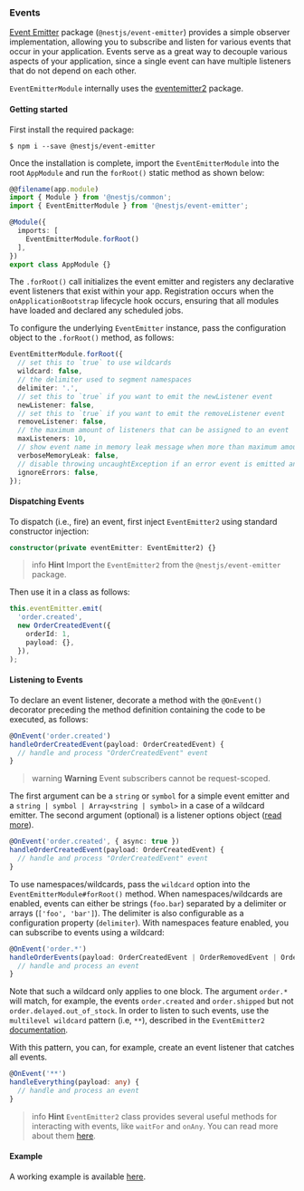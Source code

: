 ### Events

[Event Emitter](https://www.npmjs.com/package/@nestjs/event-emitter) package (`@nestjs/event-emitter`) provides a simple observer implementation, allowing you to subscribe and listen for various events that occur in your application. Events serve as a great way to decouple various aspects of your application, since a single event can have multiple listeners that do not depend on each other.

`EventEmitterModule` internally uses the [eventemitter2](https://github.com/EventEmitter2/EventEmitter2) package.

#### Getting started

First install the required package:

```shell
$ npm i --save @nestjs/event-emitter
```

Once the installation is complete, import the `EventEmitterModule` into the root `AppModule` and run the `forRoot()` static method as shown below:

```typescript
@@filename(app.module)
import { Module } from '@nestjs/common';
import { EventEmitterModule } from '@nestjs/event-emitter';

@Module({
  imports: [
    EventEmitterModule.forRoot()
  ],
})
export class AppModule {}
```

The `.forRoot()` call initializes the event emitter and registers any declarative event listeners that exist within your app. Registration occurs when the `onApplicationBootstrap` lifecycle hook occurs, ensuring that all modules have loaded and declared any scheduled jobs.

To configure the underlying `EventEmitter` instance, pass the configuration object to the `.forRoot()` method, as follows:

```typescript
EventEmitterModule.forRoot({
  // set this to `true` to use wildcards
  wildcard: false,
  // the delimiter used to segment namespaces
  delimiter: '.',
  // set this to `true` if you want to emit the newListener event
  newListener: false,
  // set this to `true` if you want to emit the removeListener event
  removeListener: false,
  // the maximum amount of listeners that can be assigned to an event
  maxListeners: 10,
  // show event name in memory leak message when more than maximum amount of listeners is assigned
  verboseMemoryLeak: false,
  // disable throwing uncaughtException if an error event is emitted and it has no listeners
  ignoreErrors: false,
});
```

#### Dispatching Events

To dispatch (i.e., fire) an event, first inject `EventEmitter2` using standard constructor injection:

```typescript
constructor(private eventEmitter: EventEmitter2) {}
```

> info **Hint** Import the `EventEmitter2` from the `@nestjs/event-emitter` package.

Then use it in a class as follows:

```typescript
this.eventEmitter.emit(
  'order.created',
  new OrderCreatedEvent({
    orderId: 1,
    payload: {},
  }),
);
```

#### Listening to Events

To declare an event listener, decorate a method with the `@OnEvent()` decorator preceding the method definition containing the code to be executed, as follows:

```typescript
@OnEvent('order.created')
handleOrderCreatedEvent(payload: OrderCreatedEvent) {
  // handle and process "OrderCreatedEvent" event
}
```

> warning **Warning** Event subscribers cannot be request-scoped.

The first argument can be a `string` or `symbol` for a simple event emitter and a `string | symbol | Array<string | symbol>` in a case of a wildcard emitter. The second argument (optional) is a listener options object ([read more](https://github.com/EventEmitter2/EventEmitter2#emitteronevent-listener-options-objectboolean)).

```typescript
@OnEvent('order.created', { async: true })
handleOrderCreatedEvent(payload: OrderCreatedEvent) {
  // handle and process "OrderCreatedEvent" event
}
```

To use namespaces/wildcards, pass the `wildcard` option into the `EventEmitterModule#forRoot()` method. When namespaces/wildcards are enabled, events can either be strings (`foo.bar`) separated by a delimiter or arrays (`['foo', 'bar']`). The delimiter is also configurable as a configuration property (`delimiter`). With namespaces feature enabled, you can subscribe to events using a wildcard:

```typescript
@OnEvent('order.*')
handleOrderEvents(payload: OrderCreatedEvent | OrderRemovedEvent | OrderUpdatedEvent) {
  // handle and process an event
}
```

Note that such a wildcard only applies to one block. The argument `order.*` will match, for example, the events `order.created` and `order.shipped` but not `order.delayed.out_of_stock`. In order to listen to such events,
use the `multilevel wildcard` pattern (i.e, `**`), described in the `EventEmitter2` [documentation](https://github.com/EventEmitter2/EventEmitter2#multi-level-wildcards).

With this pattern, you can, for example, create an event listener that catches all events.

```typescript
@OnEvent('**')
handleEverything(payload: any) {
  // handle and process an event
}
```

> info **Hint** `EventEmitter2` class provides several useful methods for interacting with events, like `waitFor` and `onAny`. You can read more about them [here](https://github.com/EventEmitter2/EventEmitter2).

#### Example

A working example is available [here](https://github.com/nestjs/nest/tree/master/sample/30-event-emitter).
